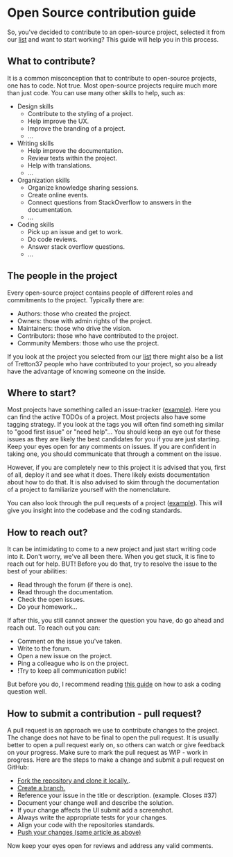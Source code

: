 # Open Source contribution guide

So, you've decided to contribute to an open-source project, selected it from our [list](projects.md) and want to start working? This guide will help you in this process.

## What to contribute?
It is a common misconception that to contribute to open-source projects, one has to code. Not true. Most open-source projects require much more than just code. You can use many other skills to help, such as:

 - Design skills 
   - Contribute to the styling of a project.
   - Help improve the UX.
   - Improve the branding of a project.
   - ...
 - Writing skills
   - Help improve the documentation.
   - Review texts within the project.
   - Help with translations.
   - ...
 - Organization skills
   - Organize knowledge sharing sessions.
   - Create online events.
   - Connect questions from StackOverflow to answers in the documentation.
   - ...
 - Coding skills
   - Pick up an issue and get to work.
   - Do code reviews.
   - Answer stack overflow questions.
   - ...

## The people in the project

Every open-source project contains people of different roles and commitments to the project. Typically there are:
- Authors: those who created the project.
- Owners: those with admin rights of the project.
- Maintainers: those who drive the vision.
- Contributors: those who have contributed to the project.
- Community Members: those who use the project.

If you look at the project you selected from our [list](projects.md) there might also be a list of Tretton37 people who have contributed to your project, so you already have the advantage of knowing someone on the inside.

## Where to start?

Most projects have something called an issue-tracker ([example](https://github.com/bUnit-dev/bUnit/issues)). Here you can find the active TODOs of a project. Most projects also have some tagging strategy. If you look at the tags you will often find something similar to "good first issue" or "need help"... You should keep an eye out for these issues as they are likely the best candidates for you if you are just starting. Keep your eyes open for any comments on issues. If you are confident in taking one, you should communicate that through a comment on the issue.

However, if you are completely new to this project it is advised that you, first of all, deploy it and see what it does. There likely exists documentation about how to do that. It is also advised to skim through the documentation of a project to familiarize yourself with the nomenclature.

You can also look through the pull requests of a project ([example](https://github.com/bUnit-dev/bUnit/pulls)). This will give you insight into the codebase and the coding standards.

## How to reach out?

It can be intimidating to come to a new project and just start writing code into it. Don't worry, we've all been there. When you get stuck, it is fine to reach out for help. BUT! Before you do that, try to resolve the issue to the best of your abilities:
- Read through the forum (if there is one).
- Read through the documentation.
- Check the open issues.
- Do your homework...

If after this, you still cannot answer the question you have, do go ahead and reach out. To reach out you can:
- Comment on the issue you've taken.
- Write to the forum.
- Open a new issue on the project.
- Ping a colleague who is on the project.
- !Try to keep all communication public!

But before you do, I recommend reading [this guide](https://stackoverflow.com/help/how-to-ask) on how to ask a coding question well.

## How to submit a contribution - pull request?
A pull request is an approach we use to contribute changes to the project. The change does not have to be final to open the pull request. It is usually better to open a pull request early on, so others can watch or give feedback on your progress. Make sure to mark the pull request as WIP - work in progress.
Here are the steps to make a change and submit a pull request on GitHub:
- [Fork the repository and clone it locally.](https://docs.github.com/en/get-started/quickstart/contributing-to-projects).
- [Create a branch.](https://docs.github.com/en/get-started/quickstart/github-flow)
- Reference your issue in the title or description. (example. Closes #37)
- Document your change well and describe the solution.
- If your change affects the UI submit add a screenshot.
- Always write the appropriate tests for your changes.
- Align your code with the repositories standards.
- [Push your changes (same article as above)](https://docs.github.com/en/get-started/quickstart/contributing-to-projects)

Now keep your eyes open for reviews and address any valid comments.